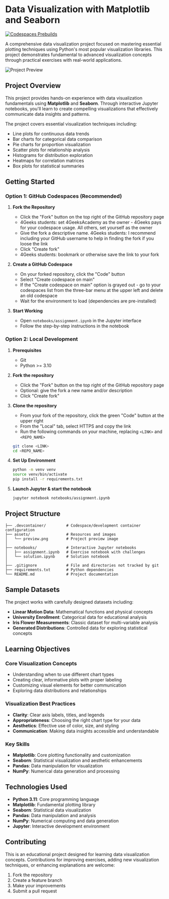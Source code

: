 # Data Visualization with Matplotlib and Seaborn
[![Codespaces Prebuilds](https://github.com/4GeeksAcademy/gperdrizet-visualization-exercises-with-matplot-and-seaborn/actions/workflows/codespaces/create_codespaces_prebuilds/badge.svg)](https://github.com/4GeeksAcademy/gperdrizet-visualization-exercises-with-matplot-and-seaborn/actions/workflows/codespaces/create_codespaces_prebuilds)

A comprehensive data visualization project focused on mastering essential plotting techniques using Python's most popular visualization libraries. This project demonstrates fundamental to advanced visualization concepts through practical exercises with real-world applications.

![Project Preview](assets/preview.png)

## Project Overview

This project provides hands-on experience with data visualization fundamentals using **Matplotlib** and **Seaborn**. Through interactive Jupyter notebooks, you'll learn to create compelling visualizations that effectively communicate data insights and patterns.

The project covers essential visualization techniques including:

- Line plots for continuous data trends
- Bar charts for categorical data comparison
- Pie charts for proportion visualization
- Scatter plots for relationship analysis
- Histograms for distribution exploration
- Heatmaps for correlation matrices
- Box plots for statistical summaries


## Getting Started

### Option 1: GitHub Codespaces (Recommended)

1. **Fork the Repository**
   - Click the "Fork" button on the top right of the GitHub repository page
   - 4Geeks students: set 4GeeksAcademy as the owner - 4Geeks pays for your codespace usage. All others, set yourself as the owner
   - Give the fork a descriptive name. 4Geeks students: I recommend including your GitHub username to help in finding the fork if you loose the link
   - Click "Create fork"
   - 4Geeks students: bookmark or otherwise save the link to your fork

2. **Create a GitHub Codespace**
   - On your forked repository, click the "Code" button
   - Select "Create codespace on main"
   - If the "Create codespace on main" option is grayed out - go to your codespaces list from the three-bar menu at the upper left and delete an old codespace
   - Wait for the environment to load (dependencies are pre-installed)

3. **Start Working**
   - Open `notebooks/assignment.ipynb` in the Jupyter interface
   - Follow the step-by-step instructions in the notebook

### Option 2: Local Development

1. **Prerequisites**
   - Git
   - Python >= 3.10

2. **Fork the repository**
   - Click the "Fork" button on the top right of the GitHub repository page
   - Optional: give the fork a new name and/or description
   - Click "Create fork"

3. **Clone the repository**
   - From your fork of the repository, click the green "Code" button at the upper right
   - From the "Local" tab, select HTTPS and copy the link
   - Run the following commands on your machine, replacing `<LINK>` and `<REPO_NAME>`

   ```bash
   git clone <LINK>
   cd <REPO_NAME>
   ```

4. **Set Up Environment**

   ```bash
   python -m venv venv
   source venv/bin/activate
   pip install -r requirements.txt
   ```

5. **Launch Jupyter & start the notebook**
   ```bash
   jupyter notebook notebooks/assignment.ipynb
   ```


## Project Structure

```
├── .devcontainer/         # Codespace/development container configuration
├── assets/                # Resources and images
│   └── preview.png        # Project preview image
│
├── notebooks/             # Interactive Jupyter notebooks
│   ├── assignment.ipynb   # Exercise notebook with challenges
│   └── solution.ipynb     # Solution notebook
│
├── .gitignore             # File and directories not tracked by git
├── requirements.txt       # Python dependencies
└── README.md              # Project documentation
```


## Sample Datasets

The project works with carefully designed datasets including:

- **Linear Motion Data**: Mathematical functions and physical concepts
- **University Enrollment**: Categorical data for educational analysis
- **Iris Flower Measurements**: Classic dataset for multi-variable analysis
- **Generated Distributions**: Controlled data for exploring statistical concepts


## Learning Objectives

### Core Visualization Concepts
- Understanding when to use different chart types
- Creating clear, informative plots with proper labeling
- Customizing visual elements for better communication
- Exploring data distributions and relationships

### Visualization Best Practices
- **Clarity**: Clear axis labels, titles, and legends
- **Appropriateness**: Choosing the right chart type for your data
- **Aesthetics**: Effective use of color, size, and styling
- **Communication**: Making data insights accessible and understandable

### Key Skills
- **Matplotlib**: Core plotting functionality and customization
- **Seaborn**: Statistical visualization and aesthetic enhancements
- **Pandas**: Data manipulation for visualization
- **NumPy**: Numerical data generation and processing


## Technologies Used

- **Python 3.11**: Core programming language
- **Matplotlib**: Fundamental plotting library
- **Seaborn**: Statistical data visualization
- **Pandas**: Data manipulation and analysis
- **NumPy**: Numerical computing and data generation
- **Jupyter**: Interactive development environment


## Contributing

This is an educational project designed for learning data visualization concepts. Contributions for improving exercises, adding new visualization techniques, or enhancing explanations are welcome:

1. Fork the repository
2. Create a feature branch
3. Make your improvements
4. Submit a pull request
